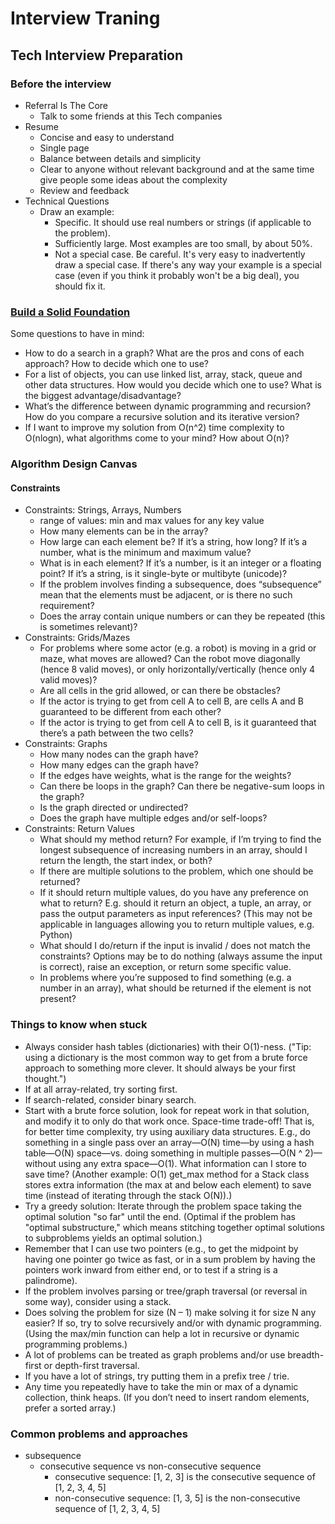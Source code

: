 # Interview Traning

## Tech Interview Preparation

### Before the interview

- Referral Is The Core
  - Talk to some friends at this Tech companies
- Resume
  - Concise and easy to understand
  - Single page
  - Balance between details and simplicity
  - Clear to anyone without relevant background and at the same time give people some ideas about the complexity
  - Review and feedback
- Technical Questions
  - Draw an example:
    - Specific. It should use real numbers or strings (if applicable to the problem).
    - Sufficiently large. Most examples are too small, by about 50%.
    - Not a special case. Be careful. It's very easy to inadvertently draw a special case. If there's any way your example is a special case (even if you think it probably won't be a big deal), you should fix it.

### [Build a Solid Foundation](http://blog.gainlo.co/index.php/2017/02/24/chapter-2-build-solid-foundation-complete-guide-google-interview-preparation/)

Some questions to have in mind:

- How to do a search in a graph? What are the pros and cons of each approach? How to decide which one to use?
- For a list of objects, you can use linked list, array, stack, queue and other data structures. How would you decide which one to use? What is the biggest advantage/disadvantage?
- What’s the difference between dynamic programming and recursion? How do you compare a recursive solution and its iterative version?
- If I want to improve my solution from O(n^2) time complexity to O(nlogn), what algorithms come to your mind? How about O(n)?

### Algorithm Design Canvas

#### Constraints

- Constraints: Strings, Arrays, Numbers
  - range of values: min and max values for any key value
  - How many elements can be in the array?
  - How large can each element be? If it’s a string, how long? If it’s a number, what is the minimum and maximum value?
  - What is in each element? If it’s a number, is it an integer or a floating point? If it’s a string, is it single-byte or multibyte (unicode)?
  - If the problem involves finding a subsequence, does “subsequence” mean that the elements must be adjacent, or is there no such requirement?
  - Does the array contain unique numbers or can they be repeated (this is sometimes relevant)?
- Constraints: Grids/Mazes
  - For problems where some actor (e.g. a robot) is moving in a grid or maze, what moves are allowed? Can the robot move diagonally (hence 8 valid moves), or only horizontally/vertically (hence only 4 valid moves)?
  - Are all cells in the grid allowed, or can there be obstacles?
  - If the actor is trying to get from cell A to cell B, are cells A and B guaranteed to be different from each other?
  - If the actor is trying to get from cell A to cell B, is it guaranteed that there’s a path between the two cells?
- Constraints: Graphs
  - How many nodes can the graph have?
  - How many edges can the graph have?
  - If the edges have weights, what is the range for the weights?
  - Can there be loops in the graph? Can there be negative-sum loops in the graph?
  - Is the graph directed or undirected?
  - Does the graph have multiple edges and/or self-loops?
- Constraints: Return Values
  - What should my method return? For example, if I’m trying to find the longest subsequence of increasing numbers in an array, should I return the length, the start index, or both?
  - If there are multiple solutions to the problem, which one should be returned?
  - If it should return multiple values, do you have any preference on what to return? E.g. should it return an object, a tuple, an array, or pass the output parameters as input references? (This may not be applicable in languages allowing you to return multiple values, e.g. Python)
  - What should I do/return if the input is invalid / does not match the constraints? Options may be to do nothing (always assume the input is correct), raise an exception, or return some specific value.
  - In problems where you’re supposed to find something (e.g. a number in an array), what should be returned if the element is not present?

### Things to know when stuck

- Always consider hash tables (dictionaries) with their O(1)-ness. ("Tip: using a dictionary is the most common way to get from a brute force approach to something more clever. It should always be your first thought.")
- If at all array-related, try sorting first.
- If search-related, consider binary search.
- Start with a brute force solution, look for repeat work in that solution, and modify it to only do that work once.
  Space-time trade-off! That is, for better time complexity, try using auxiliary data structures. E.g., do something in a single pass over an array—O(N) time—by using a hash table—O(N) space—vs. doing something in multiple passes—O(N ^ 2)—without using any extra space—O(1). What information can I store to save time? (Another example: O(1) get_max method for a Stack class stores extra information (the max at and below each element) to save time (instead of iterating through the stack O(N)).)
- Try a greedy solution: Iterate through the problem space taking the optimal solution "so far" until the end. (Optimal if the problem has "optimal substructure," which means stitching together optimal solutions to subproblems yields an optimal solution.)
- Remember that I can use two pointers (e.g., to get the midpoint by having one pointer go twice as fast, or in a sum problem by having the pointers work inward from either end, or to test if a string is a palindrome).
- If the problem involves parsing or tree/graph traversal (or reversal in some way), consider using a stack.
- Does solving the problem for size (N – 1) make solving it for size N any easier? If so, try to solve recursively and/or with dynamic programming. (Using the max/min function can help a lot in recursive or dynamic programming problems.)
- A lot of problems can be treated as graph problems and/or use breadth-first or depth-first traversal.
- If you have a lot of strings, try putting them in a prefix tree / trie.
- Any time you repeatedly have to take the min or max of a dynamic collection, think heaps. (If you don’t need to insert random elements, prefer a sorted array.)

### Common problems and approaches

- subsequence
  - consecutive sequence vs non-consecutive sequence
    - consecutive sequence: [1, 2, 3] is the consecutive sequence of [1, 2, 3, 4, 5]
    - non-consecutive sequence: [1, 3, 5] is the non-consecutive sequence of [1, 2, 3, 4, 5]
